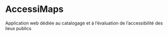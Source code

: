 # AccessiMaps
Application web dédiée au catalogage et à l’évaluation de l’accessibilité des lieux publics
